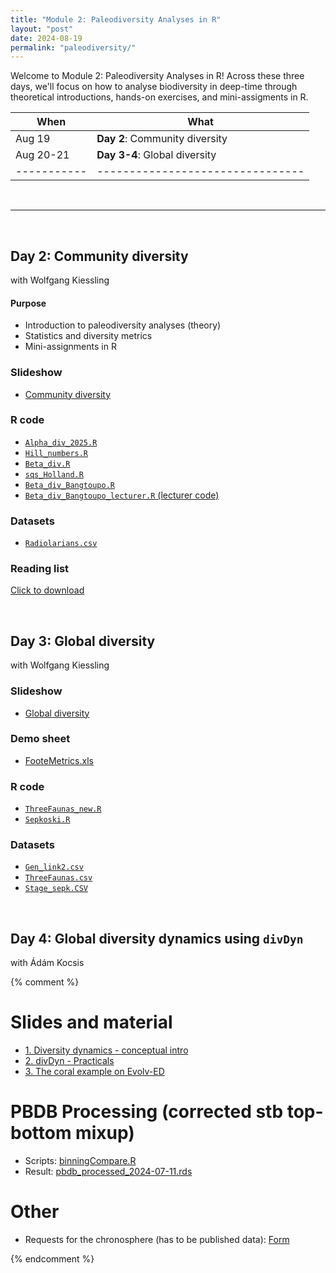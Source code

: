 ```yaml
---
title: "Module 2: Paleodiversity Analyses in R"
layout: "post" 
date: 2024-08-19
permalink: "paleodiversity/"
---
```


Welcome to Module 2: Paleodiversity Analyses in R! Across these three days, we'll focus on how to analyse biodiversity in deep-time through theoretical introductions, hands-on exercises, and mini-assigments in R. 


| When      | What                           |
|-----------|--------------------------------|
| Aug 19    | **Day 2**: Community diversity |
| Aug 20-21 | **Day 3-4**: Global diversity  |
|-----------|--------------------------------|

<br>

- - -

<br>

## Day 2: Community diversity
with Wolfgang Kiessling


#### Purpose
- Introduction to paleodiversity analyses (theory)
- Statistics and diversity metrics
- Mini-assignments in R


### Slideshow
- [Community diversity]({{site.baseurl}}/data/paleodiversity/Day2_Wolfgang/CommunityDiversity2025.pptx)

### R code
- [`Alpha_div_2025.R`]({{site.baseurl}}/data/paleodiversity/Day2_Wolfgang/Alpha_div_2025.R)
- [`Hill_numbers.R`]({{site.baseurl}}/data/paleodiversity/Day2_Wolfgang/Hill_numbers.R)
- [`Beta_div.R`]({{site.baseurl}}/data/paleodiversity/Day2_Wolfgang/Beta_div.R)
- [`sqs_Holland.R`]({{site.baseurl}}/data/paleodiversity/Day2_Wolfgang/sqs_Holland.R)
- [`Beta_div_Bangtoupo.R`]({{site.baseurl}}/data/paleodiversity/Day2_Wolfgang/Beta_div_Bangtoupo.R)
- [`Beta_div_Bangtoupo_lecturer.R` (lecturer code)]({{site.baseurl}}/data/paleodiversity/Day2_Wolfgang/Beta_div_Bangtoupo_lecturer.R)

### Datasets
- [`Radiolarians.csv`]({{site.baseurl}}/data/paleodiversity/Day2-3_Wolfgang/Radiolarians.csv)


### Reading list
[Click to download]({{site.baseurl}}/data/paleodiversity/Day2-3_Wolfgang/ReadingList_Kiessling.docx)

<br>

## Day 3: Global diversity
with Wolfgang Kiessling



### Slideshow
- [Global diversity]({{site.baseurl}}/data/paleodiversity/Day3_Wolfgang/GlobalDiversity2025.pptx)

### Demo sheet
- [FooteMetrics.xls]({{site.baseurl}}/data/paleodiversity/Day3_Wolfgang/FooteMetrics.xls)

### R code
- [`ThreeFaunas_new.R`]({{site.baseurl}}/data/paleodiversity/Day3_Wolfgang/ThreeFaunas_new.R)
- [`Sepkoski.R`]({{site.baseurl}}/data/paleodiversity/Day3_Wolfgang/Sepkoski.R)


### Datasets
- [`Gen_link2.csv`]({{site.baseurl}}/data/paleodiversity/Day3_Wolfgang/Gen_link2.csv)
- [`ThreeFaunas.csv`]({{site.baseurl}}/data/paleodiversity/Day3_Wolfgang/ThreeFaunas.csv)
- [`Stage_sepk.CSV`]({{site.baseurl}}/data/paleodiversity/Day3_Wolfgang/Stage_sepk.CSV)



<br>



## Day 4: Global diversity dynamics using `divDyn`
with Ádám Kocsis

{% comment %}
# Slides and material
- [1. Diversity dynamics - conceptual intro]({{site.baseurl}}/data/paleodiversity/Day4_Adam/2024-08-08_divDyn_basics.pdf)
- [2. divDyn - Practicals]({{site.baseurl}}/data/paleodiversity/Day4_Adam/divDyn_apw2024.html)
- [3. The coral example on Evolv-ED](https://evolv-ed.net//articles/2023-06-16_corals_divdyn-2.html)


# PBDB Processing (corrected stb top-bottom mixup)
- Scripts: [binningCompare.R]({{site.baseurl}}/data/paleodiversity/Day4_Adam/binningCompare.R)
- Result: [pbdb_processed_2024-07-11.rds](https://www.dropbox.com/scl/fi/9xwovh8iyoivloaugi7qs/pbdb_processed_2024-07-11.rds?rlkey=4oep1vvtywm4ukoaekbx3qr77&st=th2qeo0h&dl=1)

# Other
- Requests for the chronosphere (has to be published data): [Form](https://docs.google.com/forms/d/17C85afiCZfAhD83089yOsBzg8mhJz41frQhjz_tNuuc)


{% endcomment %}
